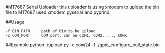 #MT7687 Serial Uploader
this uploader is using xmodem to upload the bin file to MT7687
used xmodem,pyserial and pyprind

##Usage
```
-f BIN_PATH     path of bin to be upload
-c COM_PORT     COM port, can be COM1, COM2, ..., COMx
```
##Example
python .\upload.py -c com24 -f ./gpio_configure_pull_state.bin
